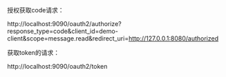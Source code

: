 授权获取code请求：

http://localhost:9090/oauth2/authorize?response_type=code&client_id=demo-client&scope=message.read&redirect_uri=http://127.0.0.1:8080/authorized

获取token的请求：

http://localhost:9090/oauth2/token